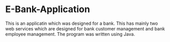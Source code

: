 # E-Bank-Application
This is an applicatin which was designed for a bank. This has mainly two web services which are designed for bank customer management and bank employee management. The program was written using Java. 
